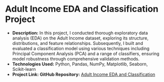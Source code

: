 # Adult Income EDA and Classification Project

- **Description:** In this project, I conducted thorough exploratory data analysis (EDA) on the Adult Income dataset, exploring its structure, distributions, and feature relationships. Subsequently, I built and evaluated a classification model using various techniques including Principal Component Analysis (PCA) and a range of classifiers, ensuring model robustness through comprehensive validation methods.
- **Technologies Used:** Python, Pandas, NumPy, Matplotlib, Seaborn, Scikit-learn
- **Project Link:** **GitHub Repository:** [Adult Income EDA and Classification](https://github.com/sahand-salmani/adult-income-dataset-EDA-classification)

